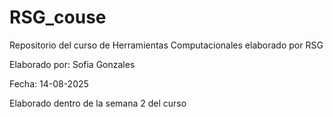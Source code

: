 # RSG_couse
Repositorio del curso de Herramientas Computacionales elaborado por RSG

Elaborado por: Sofia Gonzales

Fecha: 14-08-2025

Elaborado dentro de la semana 2  del curso
